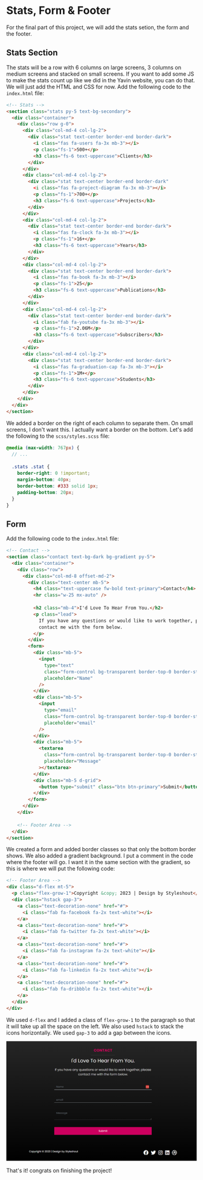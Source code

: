 # Stats, Form & Footer

For the final part of this project, we will add the stats setion, the form and the footer.

## Stats Section

The stats will be a row with 6 columns on large screens, 3 columns on medium screens and stacked on small screens. If you want to add some JS to make the stats count up like we did in the Yavin website, you can do that. We will just add the HTML and CSS for now. Add the following code to the `index.html` file:

```html
<!-- Stats -->
<section class="stats py-5 text-bg-secondary">
  <div class="container">
    <div class="row g-0">
      <div class="col-md-4 col-lg-2">
        <div class="stat text-center border-end border-dark">
          <i class="fas fa-users fa-3x mb-3"></i>
          <p class="fs-1">500+</p>
          <h3 class="fs-6 text-uppercase">Clients</h3>
        </div>
      </div>
      <div class="col-md-4 col-lg-2">
        <div class="stat text-center border-end border-dark"
          <i class="fas fa-project-diagram fa-3x mb-3"></i>
          <p class="fs-1">700+</p>
          <h3 class="fs-6 text-uppercase">Projects</h3>
        </div>
      </div>
      <div class="col-md-4 col-lg-2">
        <div class="stat text-center border-end border-dark">
          <i class="fas fa-clock fa-3x mb-3"></i>
          <p class="fs-1">16+</p>
          <h3 class="fs-6 text-uppercase">Years</h3>
        </div>
      </div>
      <div class="col-md-4 col-lg-2">
        <div class="stat text-center border-end border-dark">
          <i class="fas fa-book fa-3x mb-3"></i>
          <p class="fs-1">25</p>
          <h3 class="fs-6 text-uppercase">Publications</h3>
        </div>
      </div>
      <div class="col-md-4 col-lg-2">
        <div class="stat text-center border-end border-dark">
          <i class="fab fa-youtube fa-3x mb-3"></i>
          <p class="fs-1">2.06M</p>
          <h3 class="fs-6 text-uppercase">Subscribers</h3>
        </div>
      </div>
      <div class="col-md-4 col-lg-2">
        <div class="stat text-center border-end border-dark">
          <i class="fas fa-graduation-cap fa-3x mb-3"></i>
          <p class="fs-1">1M+</p>
          <h3 class="fs-6 text-uppercase">Students</h3>
        </div>
      </div>
    </div>
  </div>
</section>
```

We added a border on the right of each column to separate them. On small screens, I don't want this. I actually want a border on the bottom. Let's add the following to the `scss/styles.scss` file:

```scss
@media (max-width: 767px) {
  // ...

  .stats .stat {
    border-right: 0 !important;
    margin-bottom: 40px;
    border-bottom: #333 solid 1px;
    padding-bottom: 20px;
  }
}
```

## Form

Add the following code to the `index.html` file:

```html
<!-- Contact -->
<section class="contact text-bg-dark bg-gradient py-5">
  <div class="container">
    <div class="row">
      <div class="col-md-8 offset-md-2">
        <div class="text-center mb-5">
          <h4 class="text-uppercase fw-bold text-primary">Contact</h4>
          <hr class="w-25 mx-auto" />

          <h2 class="mb-4">I'd Love To Hear From You.</h2>
          <p class="lead">
            If you have any questions or would like to work together, please
            contact me with the form below.
          </p>
        </div>
        <form>
          <div class="mb-5">
            <input
              type="text"
              class="form-control bg-transparent border-top-0 border-start-0 border-end-0 rounded-0 border-muted text-white"
              placeholder="Name"
            />
          </div>
          <div class="mb-5">
            <input
              type="email"
              class="form-control bg-transparent border-top-0 border-start-0 border-end-0 rounded-0 border-muted text-white"
              placeholder="email"
            />
          </div>
          <div class="mb-5">
            <textarea
              class="form-control bg-transparent border-top-0 border-start-0 border-end-0 rounded-0 border-muted text-white"
              placeholder="Message"
            ></textarea>
          </div>
          <div class="mb-5 d-grid">
            <button type="submit" class="btn btn-primary">Submit</button>
          </div>
        </form>
      </div>
    </div>

    <!-- Footer Area -->
  </div>
</section>
```

We created a form and added border classes so that only the bottom border shows. We also added a gradient background. I put a comment in the code where the footer will go. I want it in the same section with the gradient, so this is where we will put the following code:

```html
<!-- Footer Area -->
<div class="d-flex mt-5">
  <p class="flex-grow-1">Copyright &copy; 2023 | Design by Styleshout</p>
  <div class="hstack gap-3">
    <a class="text-decoration-none" href="#">
      <i class="fab fa-facebook fa-2x text-white"></i>
    </a>
    <a class="text-decoration-none" href="#">
      <i class="fab fa-twitter fa-2x text-white"></i>
    </a>
    <a class="text-decoration-none" href="#">
      <i class="fab fa-instagram fa-2x text-white"></i>
    </a>
    <a class="text-decoration-none" href="#">
      <i class="fab fa-linkedin fa-2x text-white"></i>
    </a>
    <a class="text-decoration-none" href="#">
      <i class="fab fa-dribbble fa-2x text-white"></i>
    </a>
  </div>
</div>
```

We used `d-flex` and I added a class of `flex-grow-1` to the paragraph so that it will take up all the space on the left. We also used `hstack` to stack the icons horizontally. We used `gap-3` to add a gap between the icons.

<img src="./images/portfolio5.png" />

That's it! congrats on finishing the project!
